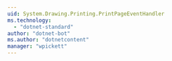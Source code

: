 ```yaml
---
uid: System.Drawing.Printing.PrintPageEventHandler
ms.technology: 
  - "dotnet-standard"
author: "dotnet-bot"
ms.author: "dotnetcontent"
manager: "wpickett"
---
```

